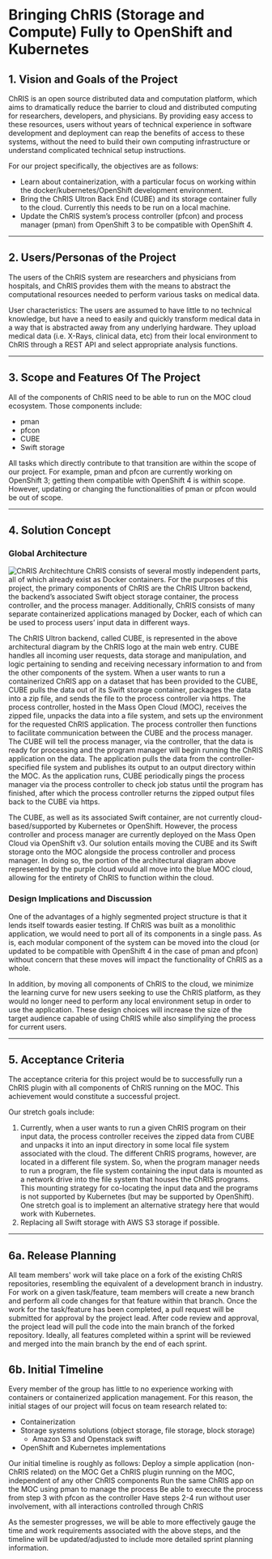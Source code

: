 # Bringing ChRIS (Storage and Compute) Fully to OpenShift and Kubernetes

## 1. Vision and Goals of the Project
ChRIS is an open source distributed data and computation platform, which aims to dramatically reduce the barrier to cloud and distributed computing for researchers, developers, and physicians. By providing easy access to these resources, users without years of technical experience in software development and deployment can reap the benefits of access to these systems, without the need to build their own computing infrastructure or understand complicated technical setup instructions.

For our project specifically, the objectives are as follows:

* Learn about containerization, with a particular focus on working within the docker/kubernetes/OpenShift development environment.
* Bring the ChRIS Ultron Back End (CUBE) and its storage container fully to the cloud. Currently this needs to be run on a local machine. 
* Update the ChRIS system’s process controller (pfcon) and process manager (pman) from OpenShift 3 to be compatible with OpenShift 4.

** **
## 2. Users/Personas of the Project
The users of the ChRIS system are researchers and physicians from hospitals, and ChRIS provides them with the means to abstract the computational resources needed to perform various tasks on medical data.

User characteristics: The users are assumed to have little to no technical knowledge, but have a need to easily and quickly transform medical data in a way that is abstracted away from any underlying hardware. They upload medical data (i.e. X-Rays, clinical data, etc) from their local environment to ChRIS through a REST API and select appropriate analysis functions.

** **
## 3. Scope and Features Of The Project
All of the components of ChRIS need to be able to run on the MOC cloud ecosystem. 
Those components include:

* pman
* pfcon
* CUBE
* Swift storage 

All tasks which directly contribute to that transition are within the scope of our project. For example, pman and pfcon are currently working on OpenShift 3; getting them compatible with OpenShift 4 is within scope. However, updating or changing the functionalities of pman or pfcon  would be out of scope. 

** **
## 4. Solution Concept
### Global Architecture

![ChRIS Architechture](https://www.bu.edu/rhcollab/files/2019/10/ChRIS-architecture.png)
ChRIS consists of several mostly independent parts, all of which already exist as Docker containers. For the purposes of this project, the primary components of ChRIS are the ChRIS Ultron backend, the backend’s associated Swift object storage container, the process controller, and the process manager. Additionally, ChRIS consists of many separate containerized applications managed by Docker, each of which can be used to process users’ input data in different ways.

The ChRIS Ultron backend, called CUBE, is represented in the above architectural diagram by the ChRIS logo at the main web entry. CUBE handles all incoming user requests, data storage and manipulation, and logic pertaining to sending and receiving necessary information to and from the other components of the system. When a user wants to run a containerized ChRIS app on a dataset that has been provided to the CUBE, CUBE pulls the data out of its Swift storage container, packages the data into a zip file, and sends the file to the process controller via https. The process controller, hosted in the Mass Open Cloud (MOC), receives the zipped file, unpacks the data into a file system, and sets up the environment for the requested ChRIS application. The process controller then functions to facilitate communication between the CUBE and the process manager. The CUBE will tell the process manager, via the controller, that the data is ready for processing and the program manager will begin running the ChRIS application on the data. The application pulls the data from the controller-specified file system and publishes its output to an output directory within the MOC. As the application runs, CUBE periodically pings the process manager via the process controller to check job status until the program has finished, after which the process controller returns the zipped output files back to the CUBE via https.

The CUBE, as well as its associated Swift container, are not currently cloud-based/supported by Kubernetes or OpenShift. However, the process controller and process manager are currently deployed on the Mass Open Cloud via OpenShift v3. Our solution entails moving the CUBE and its Swift storage onto the MOC alongside the process controller and process manager. In doing so, the portion of the architectural diagram above represented by the purple cloud would all move into the blue MOC cloud, allowing for the entirety of ChRIS to function within the cloud.

### Design Implications and Discussion
One of the advantages of a highly segmented project structure is that it lends itself towards easier testing. If ChRIS was built as a monolithic application, we would need to port all of its components in a single pass. As is, each modular component of the system can be moved into the cloud (or updated to be compatible with OpenShift 4 in the case of pman and pfcon) without concern that these moves will impact the functionality of ChRIS as a whole.

In addition, by moving all components of ChRIS to the cloud, we minimize the learning curve for new users seeking to use the ChRIS platform, as they would no longer need to perform any local environment setup in order to use the application. These design choices will increase the size of the target audience capable of using ChRIS while also simplifying the process for current users.

** **
## 5. Acceptance Criteria
The acceptance criteria for this project would be to successfully run a ChRIS plugin with all components of ChRIS running on the MOC. This achievement would constitute a successful project. 

Our stretch goals include:
1. Currently, when a user wants to run a given ChRIS program on their input data, the process controller receives the zipped data from CUBE and unpacks it into an input directory in some local file system associated with the cloud. The different ChRIS programs, however, are located in a different file system. So, when the program manager needs to run a program, the file system containing the input data is mounted as a network drive into the file system that houses the ChRIS programs. This mounting strategy for co-locating the input data and the programs is not supported by Kubernetes (but may be supported by OpenShift). One stretch goal is to implement an alternative strategy here that would work with Kubernetes.
2. Replacing all Swift storage with AWS S3 storage if possible.

** **
## 6a. Release Planning
All team members' work will take place on a fork of the existing ChRIS repositories, resembling the equivalent of a development branch in industry. For work on a given task/feature, team members will create a new branch and perform all code changes for that feature within that branch. Once the work for the task/feature has been completed, a pull request will be submitted for approval by the project lead. After code review and approval, the project lead will pull the code into the main branch of the forked repository. Ideally, all features completed within a sprint will be reviewed and merged into the main branch by the end of each sprint.

## 6b. Initial Timeline 
Every member of the group has little to no experience working with containers or containerized application management. For this reason, the initial stages of our project will focus on team research related to:

* Containerization 
* Storage systems solutions (object storage, file storage, block storage)
    * Amazon S3 and Openstack swift
* OpenShift and Kubernetes implementations

Our initial timeline is roughly as follows:
Deploy a simple application (non-ChRIS related) on the MOC
Get a ChRIS plugin running on the MOC, independent of any other ChRIS components
Run the same ChRIS app on the MOC using pman to manage the process
Be able to execute the process from step 3 with pfcon as the controller 
Have steps 2-4 run without user involvement, with all interactions controlled through ChRIS 

As the semester progresses, we will be able to more effectively gauge the time and work requirements associated with the above steps, and the timeline will be updated/adjusted to include more detailed sprint planning information. 

